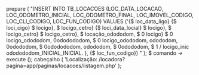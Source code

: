 <? php
    inclui  $ _SERVER [ 'DOCUMENT_ROOT' ]. '/locadora/app/db/conexao.php' ;

    $ loc_data_locacao      = $ _POST [ 'loc_data_locacao' ];
    $ loc_odometro_inicial = $ _POST [ 'loc_odometro_inicial' ];
    $ loc_imovel_codigo        = $ _POST [ 'loc_car_codigo' ];
    $ loc_cli_codigo        = $ _POST [ 'loc_cli_codigo' ];
    $ loc_fun_codigo        = $ _POST [ 'loc_fun_codigo' ];

    $ comando = $ conexao -> prepare ( "INSERT INTO TB_LOCACOES (LOC_DATA_LOCACAO, LOC_ODOMETRO_INICIAL, LOC_ODOMETRO_FINAL, LOC_IMOVEL_CODIGO, LOC_CLI_CODIGO, LOC_FUN_CODIGO) VALUES ('{$ loc_data_ligo} {$ loci_cigo} $ locigo}, $ locigo_cetro} {$ loci_data_locial} $ locigo}, $ locigo_cetro} $ locigo_cetro}, $ locação_odododom, $ 0 locigo} $ 0 locigo_odododom, 0ododododom, $ 0 locigo_odododom, odododom, 0odododom, $ 0ododododom, odododom, $ 0odododom, $ 1 / locigo_inic ododododom_INICIAL_INICIAL. }, {$ loc_fun_codigo}) " );
    $ comando -> execute ();

    cabeçalho ( 'Localização: /locadora?pagina=app/paginas/locacoes/listagem.php' ); 
